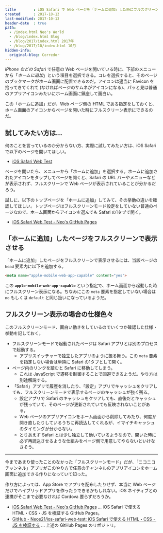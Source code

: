 ```yaml
---
title        : iOS Safari で Web ページを「ホームに追加」した時にフルスクリーン表示にする
created      : 2017-10-13
last-modified: 2017-10-13
header-date  : true
path:
  - /index.html Neo's World
  - /blog/index.html Blog
  - /blog/2017/index.html 2017年
  - /blog/2017/10/index.html 10月
hidden-info:
  original-blog: Corredor
---
```


*iPhone などの Safari* で任意の Web ページを開いている時に、下部のメニューから「*ホームに追加*」という項目を選択できる。コレを選択すると、そのページのブックマークがホーム画面に配置できるのだ。アイコンは適当に Favicon を拾ってきてくれて (なければページのサムネがアイコンになる)、パッと見は普通のアプリアイコンみたいにホーム画面に鎮座して面白い。

この「ホームに追加」だが、Web ページ側の HTML である指定をしておくと、ホーム画面のアイコンからページを開いた時にフルスクリーン表示にできるのだ。

## 試してみたい方は…

何のことを言っているのか分からない方、実際に試してみたい方は、iOS Safari で以下のページを開いてほしい。

- [iOS Safari Web Test](https://neos21.github.io/poc-ios-safari-web/capable-1.html)

ページを開いたら、メニューから「ホームに追加」を選択する。ホームに追加されたアイコンをタップしてページを開くと、Safari の URL バーやメニューなどが表示されず、フルスクリーンで Web ページが表示されていることが分かるだろう。

試しに、以下のトップページを「ホームに追加」してみて、その挙動の違いを確認してほしい。トップページはフルスクリーンモード設定をしていない普通のページなので、ホーム画面からアイコンを選んでも Safari の1タブで開く。

- [iOS Safari Web Test - Neo's GitHub Pages](https://neos21.github.io/poc-ios-safari-web/)

## 「ホームに追加」したページをフルスクリーンで表示させる

「ホームに追加」したページをフルスクリーンで表示させるには、当該ページの `head` 要素内に以下を追加する。

```html
<meta name="apple-mobile-web-app-capable" content="yes">
```

この **`apple-mobile-web-app-capable`** という指定で、ホーム画面から起動した時にフルスクリーン表示になる。ちなみにこの `meta` 要素を指定していない場合は `no` もしくは `default` と同じ扱いになっているようだ。

## フルスクリーン表示の場合の仕様色々

このフルスクリーンモード、面白い動きをしているのでいくつか確認した仕様・挙動を記しておく。

- フルスクリーンモードで起動されたページは Safari アプリとは別のプロセスで起動する。
  - アプリスイッチャーで独立したアプリのように振る舞う。この `meta` 要素を指定しない場合は単純に Safari の1タブとして開く。
- ページ内のリンクを踏むと Safari に移動してしまう。
  - これは JavaScript で遷移を制御することで回避できるようだ。やり方は別途解説する。
- 「Safari」アプリで履歴を消したり、「設定」アプリでキャッシュをクリアしても、フルスクリーンモードで表示するページのキャッシュが強く残る。
  - 設定アプリで Safari のキャッシュをクリアしても、直後だとキャッシュが残っていて、そのページが更新されていても反映されないことがある。
  - Web ページのアプリアイコンをホーム画面から削除してみたり、何度か開き直したりしているうちに再読込してくれるが、イマイチキャッシュのタイミングが分からない。
  - とりあえず Safari とは少し独立して動いているようなので、開いた時に必ず再読込させるような仕組みをページ側で用意してやらないといけなさそう。

---

今まであまり使ったことのなかった「フルスクリーンモード」だが、「ニコニコチャンネル」アプリがこのやり方で任意のチャンネルのアプリアイコンをホーム画面に追加できる作りになっていて知った。

作り方によっては、App Store でアプリを配布したりせず、本当に Web ページだけでハイブリッドアプリを作ったりできるかもしれない。iOS ネイティブとの連携がそこまで必要なければ Cordova 要らずだろうか。

- [iOS Safari Web Test - Neo's GitHub Pages](https://neos21.github.io/poc-ios-safari-web/) … iOS Safari で使える HTML・CSS・JS を検証する GitHub Pages。
- [GitHub - Neos21/ios-safari-web-test: iOS Safari で使える HTML・CSS・JS を検証する](https://github.com/Neos21/poc-ios-safari-web) … 上述の GitHub Pages のリポジトリ。
